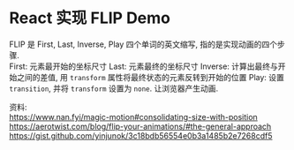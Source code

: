 # React 实现 FLIP Demo

FLIP 是 First, Last, Inverse, Play 四个单词的英文缩写, 指的是实现动画的四个步骤.  
First: 元素最开始的坐标尺寸
Last: 元素最终的坐标尺寸
Inverse: 计算出最终与开始之间的差值, 用 `transform` 属性将最终状态的元素反转到开始的位置
Play: 设置 `transition`, 并将 `transform` 设置为 `none`. 让浏览器产生动画.

资料:  
https://www.nan.fyi/magic-motion#consolidating-size-with-position  
https://aerotwist.com/blog/flip-your-animations/#the-general-approach   
https://gist.github.com/yinjunok/3c18bdb56554e0b3a1485b2e7268cdf5 

